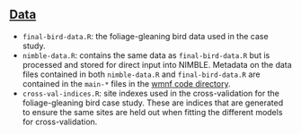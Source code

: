 ## [Data](./data)

+ `final-bird-data.R`: the foliage-gleaning bird data used in the case study.
+ `nimble-data.R`: contains the same data as `final-bird-data.R` but is processed and stored for direct input into NIMBLE. Metadata on the data files contained in both `nimble-data.R` and `final-bird-data.R` are contained in the `main-*` files in the [wmnf code directory](https://github.com/zipkinlab/Doser_etal_2022_MEE/tree/main/code/wmnf).
+ `cross-val-indices.R`: site indexes used in the cross-validation for the foliage-gleaning bird case study. These are indices that are generated to ensure the same sites are held out when fitting the different models for cross-validation. 
